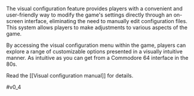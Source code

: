 The visual configuration feature provides players with a convenient and user-friendly way to modify the game's settings directly through an on-screen interface, eliminating the need to manually edit configuration files. This system allows players to make adjustments to various aspects of the game.

By accessing the visual configuration menu within the game, players can explore a range of customizable options presented in a visually intuitive manner. As intuitive as you can get from a Commodore 64 interface in the 80s.

Read the [[Visual configuration manual]] for details.

#v0_4 


